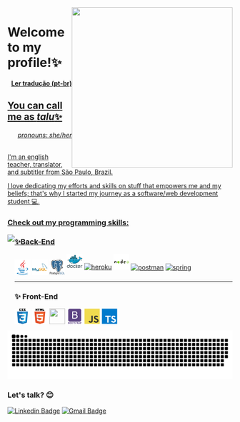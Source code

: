 <img align="right" width="360" height="360" src="https://i.imgur.com/kQ5sWue.gif">

<h1 align="left">Welcome to my profile!✨</h1>

<h4 align="right"><a href="https://github.com/t4lu/t4lu/tree/traducao" target="_blank">Ler tradução (pt-br)</h4>

<h2 align="left">You can call me as <i>talu</i>✨</h2>
<h6 align="right"><i>pronouns: she/her</i></h6>
  
<p> I'm an english teacher, translator, and subtitler from São Paulo, Brazil. </p>
<p> I love dedicating my efforts and skills on stuff that empowers me and my beliefs; that's why I started my journey as a software/web development student 💻.</p>
  
<h3>Check out my programming skills: </h3>
  
<img align="left" height="200" src="https://github-readme-stats.vercel.app/api/top-langs/?username=t4lu&layout=compact&langs_count=7&theme=midnight-purple"/> 
            
<h3> ✨Back-End</h3>
<a href="https://www.java.com" target="_blank" title="Java"><img align="center" src="https://raw.githubusercontent.com/devicons/devicon/master/icons/java/java-original.svg" alt="java" width="35" height="35"/></a> 
<a href="https://www.mysql.com/" target="_blank" title="MySQL"><img align="center" src="https://raw.githubusercontent.com/devicons/devicon/master/icons/mysql/mysql-original-wordmark.svg" alt="mysql" width="35" height="35"/></a>
<a href="https://www.postgresql.org" target="_blank" title="PostgreSQL"><img align="center" src="https://raw.githubusercontent.com/devicons/devicon/master/icons/postgresql/postgresql-original-wordmark.svg" alt="postgresql" width="35" height="35"/></a>
<a href="https://www.docker.com/" target="_blank"><img src="https://raw.githubusercontent.com/devicons/devicon/master/icons/docker/docker-original-wordmark.svg" alt="docker" width="35" height="35"/></a>
<a href="https://heroku.com" target="_blank"><img src="https://www.vectorlogo.zone/logos/heroku/heroku-icon.svg" alt="heroku" width="35" height="35"/></a>
<a href="https://nodejs.org" target="_blank"> <img src="https://raw.githubusercontent.com/devicons/devicon/master/icons/nodejs/nodejs-original-wordmark.svg" alt="nodejs" width="35" height="35"/></a>
<a href="https://postman.com" target="_blank" title="PostMan"><img align="center" src="https://www.vectorlogo.zone/logos/getpostman/getpostman-icon.svg" alt="postman" width="35" height="35"/></a> 
<a href="https://spring.io/" target="_blank" title="SpringBoot"><img align="center" src="https://www.vectorlogo.zone/logos/springio/springio-icon.svg" alt="spring" width="35" height="35"/></a>

<hr>

<h3> ✨ Front-End</h3>
<a href="https://www.w3schools.com/css/" target="_blank" title="CSS 3"><img align="center" src="https://raw.githubusercontent.com/devicons/devicon/master/icons/css3/css3-original-wordmark.svg" alt="css3" width="35" height="35"/></a>
<a href="https://www.w3.org/html/" target="_blank" title="HTML 5"><img align="center" src="https://raw.githubusercontent.com/devicons/devicon/master/icons/html5/html5-original-wordmark.svg" alt="html5" width="35" height="35"/></a> 
<a href="https://angular.io" target="_blank" title="Angular"><img align="center" src="https://angular.io/assets/images/logos/angular/angular.svg" width="35" height="35"/></a>
<a href="https://getbootstrap.com" target="_blank" title="Bootstrap"><img align="center" src="https://raw.githubusercontent.com/devicons/devicon/master/icons/bootstrap/bootstrap-plain-wordmark.svg" alt="bootstrap" width="35" height="35"/></a>
<a href="https://developer.mozilla.org/en-US/docs/Web/JavaScript" target="_blank" title="JavaScript"><img align="center" src="https://raw.githubusercontent.com/devicons/devicon/master/icons/javascript/javascript-original.svg" alt="javascript" width="35" height="35"/></a>
<a href="https://www.typescriptlang.org/" target="_blank" title="TypeScript"><img align="center" src="https://raw.githubusercontent.com/devicons/devicon/master/icons/typescript/typescript-original.svg" alt="typescript" width="35" height="35"></a>

![Snake animation](https://github.com/t4lu/t4lu/blob/output/github-contribution-grid-snake.svg)

<h3>Let's talk? 😊</h3>

[![Linkedin Badge](https://img.shields.io/badge/-LinkedIn-blue?style=flat-square&logo=Linkedin&logoColor=white)](https://www.linkedin.com/in/t4lu/)
[![Gmail Badge](https://img.shields.io/badge/-Gmail-c14438?style=flat-square&logo=Gmail&logoColor=white)](mailto:its.talu@gmail.com)
